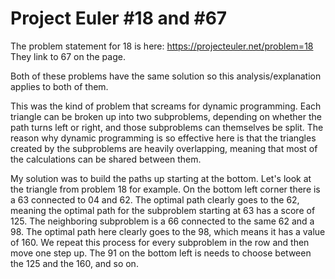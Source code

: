 # Project Euler #18 and #67

The problem statement for 18 is here: https://projecteuler.net/problem=18 They link to 67 on the page.

Both of these problems have the same solution so this analysis/explanation applies to both of them.

This was the kind of problem that screams for dynamic programming. Each triangle can be broken up into two subproblems, depending on whether the path turns left or right, and those subproblems can themselves be split. The reason why dynamic programming is so effective here is that the triangles created by the subproblems are heavily overlapping, meaning that most of the calculations can be shared between them. 

My solution was to build the paths up starting at the bottom. Let's look at the triangle from problem 18 for example. On the bottom left corner there is a 63 connected to 04 and 62. The optimal path clearly goes to the 62, meaning the optimal path for the subproblem starting at 63 has a score of 125. The neighboring subproblem is a 66 connected to the same 62 and a 98. The optimal path here clearly goes to the 98, which means it has a value of 160. We repeat this process for every subproblem in the row and then move one step up. The 91 on the bottom left is needs to choose between the 125 and the 160, and so on.
